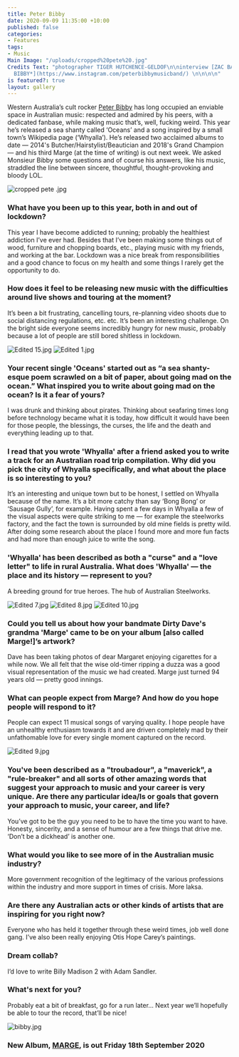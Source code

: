 ```yaml
---
title: Peter Bibby
date: 2020-09-09 11:35:00 +10:00
published: false
categories:
- Features
tags:
- Music
Main Image: "/uploads/cropped%20pete%20.jpg"
Credits Text: "photographer TIGER HUTCHENCE-GELDOF\n\ninterview [ZAC BAYLY](https://www.instagram.com/zacbayly/)\n\n[*PETER
  BIBBY*](https://www.instagram.com/peterbibbymusicband/) \n\n\n\n"
is featured?: true
layout: gallery
---
```


Western Australia’s cult rocker [Peter Bibby](https://spinningtopmusic.com/pages/peter-bibby) has long occupied an enviable space in Australian music: respected and admired by his peers, with a dedicated fanbase, while making music that’s, well, fucking weird. This year he’s released a sea shanty called ‘Oceans’ and a song inspired by a small town’s Wikipedia page (‘Whyalla’). He’s released two acclaimed albums to date — 2014's Butcher/Hairstylist/Beautician and 2018's Grand Champion — and his third Marge (at the time of writing) is out next week. We asked Monsieur Bibby some questions and of course his answers, like his music, straddled the line between sincere, thoughtful, thought-provoking and bloody LOL.

![cropped pete .jpg](/uploads/cropped%20pete%20.jpg)


### What have you been up to this year, both in and out of lockdown?
 
This year I have become addicted to running; probably the healthiest addiction I’ve ever had. Besides that I’ve been making some things out of wood, furniture and chopping boards, etc., playing music with my friends, and working at the bar. Lockdown was a nice break from responsibilities and a good chance to focus on my health and some things I rarely get the opportunity to do.

### How does it feel to be releasing new music with the difficulties around live shows and touring at the moment? 

It’s been a bit frustrating, cancelling tours, re-planning video shoots due to social distancing regulations, etc. etc. It’s been an interesting challenge. On the bright side everyone seems incredibly hungry for new music, probably because a lot of people are still bored shitless in lockdown. 

![Edited 15.jpg](/uploads/Edited%2015.jpg)
![Edited 1.jpg](/uploads/Edited%201.jpg)


### Your recent single 'Oceans' started out as “a sea shanty-esque poem scrawled on a bit of paper, about going mad on the ocean.” What inspired you to write about going mad on the ocean? Is it a fear of yours? 

I was drunk and thinking about pirates. Thinking about seafaring times long before technology became what it is today, how difficult it would have been for those people, the blessings, the curses, the life and the death and everything leading up to that. 

### I read that you wrote 'Whyalla' after a friend asked you to write a track for an Australian road trip compilation. Why did you pick the city of Whyalla specifically, and what about the place is so interesting to you? 

It’s an interesting and unique town but to be honest, I settled on Whyalla because of the name. It’s a bit more catchy than say ‘Bong Bong’ or ‘Sausage Gully’, for example. Having spent a few days in Whyalla a few of the visual aspects were quite striking to me — for example the steelworks factory, and the fact the town is surrounded by old mine fields is pretty wild. After doing some research about the place I found more and more fun facts and had more than enough juice to write the song.

### 'Whyalla' has been described as both a "curse" and a "love letter" to life in rural Australia. What does 'Whyalla' — the place and its history — represent to you?  

A breeding ground for true heroes. The hub of Australian Steelworks. 

![Edited 7.jpg](/uploads/Edited%207.jpg)
![Edited 8.jpg](/uploads/Edited%208.jpg)
![Edited 10.jpg](/uploads/Edited%2010.jpg)

### Could you tell us about how your bandmate Dirty Dave's grandma 'Marge' came to be on your album [also called Marge!]’s artwork?
 
Dave has been taking photos of dear Margaret enjoying cigarettes for a while now. We all felt that the wise old-timer ripping a duzza was a good visual representation of the music we had created. Marge just turned 94 years old — pretty good innings.

### What can people expect from Marge? And how do you hope people will respond to it? 

People can expect 11 musical songs of varying quality. I hope people have an unhealthy enthusiasm towards it and are driven completely mad by their unfathomable love for every single moment captured on the record.

![Edited 9.jpg](/uploads/Edited%209.jpg)

### You've been described as a "troubadour", a "maverick", a "rule-breaker" and all sorts of other amazing words that suggest your approach to music and your career is very unique. Are there any particular idea/ls or goals that govern your approach to music, your career, and life? 

You’ve got to be the guy you need to be to have the time you want to have. Honesty, sincerity, and a sense of humour are a few things that drive me. ‘Don’t be a dickhead’ is another one.

### What would you like to see more of in the Australian music industry? 

More government recognition of the legitimacy of the various professions within the industry and more support in times of crisis. More laksa. 

### Are there any Australian acts or other kinds of artists that are inspiring for you right now? 

Everyone who has held it together through these weird times, job well done gang. I’ve also been really enjoying Otis Hope Carey’s paintings. 

### Dream collab? 

I’d love to write Billy Madison 2 with Adam Sandler. 

### What's next for you? 

Probably eat a bit of breakfast, go for a run later… Next year we’ll hopefully be able to tour the record, that’ll be nice!

![bibby.jpg](/uploads/bibby.jpg)

### New Album, [MARGE](https://spinningtopmusic.com/pages/peter-bibby), is out Friday 18th September 2020